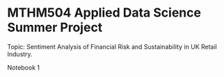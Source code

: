 # MTHM504 Applied Data Science Summer Project

Topic: Sentiment Analysis of Financial Risk and Sustainability in UK Retail Industry. 

Notebook 1
